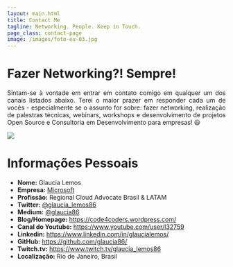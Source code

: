 ```yaml
---
layout: main.html
title: Contact Me
tagline: Networking. People. Keep in Touch.
page_class: contact-page
image: /images/foto-eu-03.jpg
---
```


# Fazer Networking?! Sempre!

<p style='text-align: justify;'>
  Sintam-se à vontade em entrar em contato comigo em qualquer um dos canais listados abaixo. Terei o maior prazer em responder cada um de vocês - especialmente se o assunto for sobre: fazer networking, realização de palestras técnicas, webinars, workshops e desenvolvimento de projetos Open Source e Consultoria em Desenvolvimento para empresas! 😃
</p>

<img class="resource-img-profile" src="/images/foto-perfil-02.png">

# Informações Pessoais

* **Nome:** Glaucia Lemos
* **Empresa:** [Microsoft](https://www.linkedin.com/company/microsoft/?originalSubdomain=br)
* **Profissão:** Regional Cloud Advocate Brasil & LATAM
* **Twitter:** [@glaucia_lemos86](https://twitter.com/glaucia_lemos86)
* **Medium:** [@glaucia86](https://medium.com/@glaucia86)
* **Blog/Homepage:** https://code4coders.wordpress.com/
* **Canal do Youtube:** https://www.youtube.com/user/l32759
* **Linkedin:** https://www.linkedin.com/in/glaucialemos/
* **GitHub:** https://github.com/glaucia86/
* **Twitch.tv:** https://www.twitch.tv/glaucia_lemos86
* **Localização:** Rio de Janeiro, Brasil




